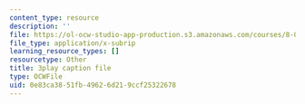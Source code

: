 ```yaml
---
content_type: resource
description: ''
file: https://ol-ocw-studio-app-production.s3.amazonaws.com/courses/8-01sc-classical-mechanics-fall-2016/0e83ca3851fb49626d219ccf25322678_9VJetX_EQqs.srt
file_type: application/x-subrip
learning_resource_types: []
resourcetype: Other
title: 3play caption file
type: OCWFile
uid: 0e83ca38-51fb-4962-6d21-9ccf25322678
---
```

